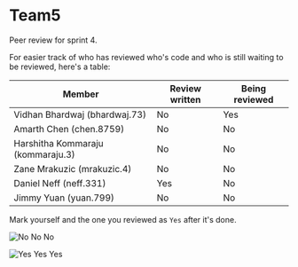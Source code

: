 # Team5

Peer review for sprint 4. 
 
For easier track of who has reviewed who's code and who is still waiting to be reviewed, here's a table:
 
| Member  | Review written | Being reviewed |
| ------------- | ------------- | ------------- |
| Vidhan Bhardwaj (bhardwaj.73)  | No  | Yes |
| Amarth Chen (chen.8759)  | No | No |
| Harshitha Kommaraju (kommaraju.3)  | No  | No |
| Zane Mrakuzic (mrakuzic.4)  | No  | No |
| Daniel Neff (neff.331)  | Yes  | No |
| Jimmy Yuan (yuan.799)  | No  | No |

Mark yourself and the one you reviewed as `Yes` after it's done. 

![No No No](https://i.pinimg.com/originals/da/eb/26/daeb26a70a817fbeef6f8e3b5c9baee1.gif)

![Yes Yes Yes](https://i.imgur.com/Qgl3Q2K.gif)



